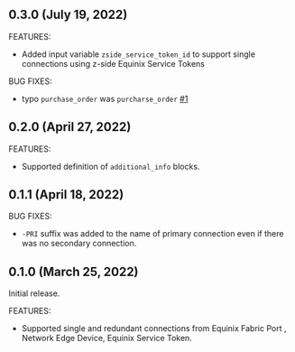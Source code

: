 ## 0.3.0 (July 19, 2022)

FEATURES:

- Added input variable `zside_service_token_id` to support single connections using z-side Equinix Service Tokens

BUG FIXES:

- typo `purchase_order` was `purcharse_order` [#1](https://github.com/equinix-labs/terraform-equinix-fabric-connection/issues/1)

## 0.2.0 (April 27, 2022)

FEATURES:

- Supported definition of `additional_info` blocks.

## 0.1.1 (April 18, 2022)

BUG FIXES:

- `-PRI` suffix was added to the name of primary connection even if there was no secondary connection.

## 0.1.0 (March 25, 2022)

Initial release.

FEATURES:

- Supported single and redundant connections from Equinix Fabric Port , Network Edge Device, Equinix Service Token.
